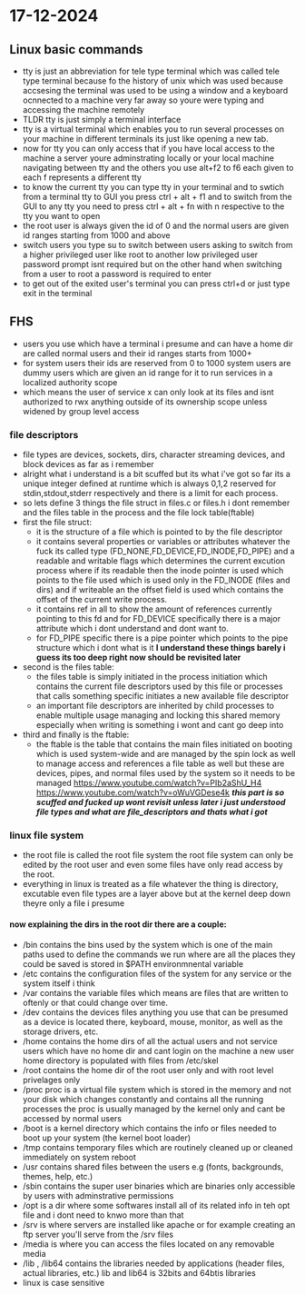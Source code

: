 # 17-12-2024

## Linux basic commands
- tty is just an abbreviation for tele type terminal which was called tele type terminal because fo the history of unix which was used because accsesing the terminal was used to be using a window and a keyboard ocnnected to a machine very far away so youre were typing and accessing the machine remotely 
- TLDR tty is just simply a terminal interface 
- tty is a virtual terminal which enables you to run several processes on your machine in different terminals its just like opening a new tab.
- now for tty you can only access that if you have local access to the machine a server youre adminstrating locally or your local machine navigating between tty and the others you use alt+f2 to f6 each given to each f represents a different tty
- to know the current tty you can type tty in your terminal and to swtich from a terminal tty to GUI you press ctrl + alt + f1 and to switch from the GUI to any tty you need to press ctrl + alt + fn with n respective to the tty you want to open 
- the root user is always given the id of 0 and the normal users are given id ranges starting from 1000 and above 
- switch users you type su to switch between users asking to switch from a higher privileged user like root to another low privileged user password prompt isnt required but on the other hand when switching from a user to root a password is required to enter
- to get out of the exited user's terminal you can press ctrl+d or just type exit in the terminal

## FHS
- users you use which have a terminal i presume and can have a home dir are called normal users and their id ranges starts from 1000+
- for system users their ids are reserved from 0 to 1000 system users are dummy users which are given an id range for it to run services in a localized authority scope
- which means the user of service x can only look at its files and isnt authorized to rwx anything outside of its ownership scope unless widened by group level access
### file descriptors
- file types are devices, sockets, dirs, character streaming devices, and block devices as far as i remember
- alright what i understand is a bit scuffed but its what i've got so far its a unique integer defined at runtime which is always 0,1,2 reserved for stdin,stdout,stderr respectively and there is a limit for each process.
- so lets define 3 things the file struct in files.c or files.h i dont remember and the files table in the process and the file lock table(ftable)
- first the file struct:
	- it is the structure of a file which is pointed to by the file descriptor
	- it contains several properties or variables or attributes whatever the fuck its called type (FD_NONE,FD_DEVICE,FD_INODE,FD_PIPE) and a readable and writable flags which determines the current excution process where if its readable then the inode pointer is used which points to the file used which is used only in the FD_INODE (files and dirs) and if writeable an the offset field is used which contains the offset of the current write process.
	- it contains ref in all to show the amount of references currently pointing to this fd and for FD_DEVICE specifically there is a major attribute which i dont understand and dont want to.
	- for FD_PIPE specific there is a pipe pointer which points to the pipe structure which i dont what is it 
	**I understand these things barely i guess its too deep right now should be revisited later**
- second is the files table:
	- the files table is simply initiated in the process initiation which contains the current file descriptors used by this file or processes that calls something specific initiates a new available file descriptor
	- an important file descriptors are inherited by child processes to enable multiple usage managing and locking this shared memory especially when writing is something i wont and cant go deep into
- third and finally is the ftable:
	- the ftable is the table that contains the main files initiated on booting which is used system-wide and are managed by the spin lock as well to manage access and references a file table as well but these are devices, pipes, and normal files used by the system so it needs to be managed
https://www.youtube.com/watch?v=PIb2aShU_H4
https://www.youtube.com/watch?v=oWuVGDese4k
***this part is so scuffed and fucked up wont revisit unless later i just understood file types and what are file_descriptors and thats what i got***
### linux file system
- the root file is called the root file system the root file system can only be edited by the root user and even some files have only read access by the root.
- everything in linux is treated as a file whatever the thing is directory, excutable even file types are a layer above but at the kernel deep down theyre only a file i presume 
#### now explaining the dirs in the root dir there are a couple:
- /bin contains the bins used by the system which is one of the main paths used to define the commands we run where are all the places they could be saved is stored in $PATH environmnental variable
- /etc contains the configuration files of the system for any service or the system itself i think
- /var contains the variable files which means are files that are written to oftenly or that could change over time.
- /dev contains the devices files anything you use that can be presumed as a device is located there, keyboard, mouse, monitor, as well as the storage drivers, etc.
- /home contains the home dirs of all the actual users and not service users which have no home dir and cant login on the machine a new user home directory is populated with files from /etc/skel
- /root contains the home dir of the root user only and with root level privelages only
- /proc proc is a virtual file system which is stored in the memory and not your disk which changes constantly and contains all the running processes the proc is usually managed by the kernel only and cant be accessed by normal users
- /boot is a kernel directory which contains the info or files needed to boot up your system (the kernel boot loader)
- /tmp contains temporary files which are routinely cleaned up or cleaned immediately on system reboot
- /usr contains shared files between the users e.g (fonts, backgrounds, themes, help, etc.)
- /sbin contains the super user binaries which are binaries only accessible by users with adminstrative permissions
- /opt is a dir where some softwares install all of its related info in teh opt file and i dont need to knwo more than that
- /srv is where servers are installed like apache or for example creating an ftp server you'll serve from the /srv files
- /media is where you can access the files located on any removable media 
- /lib , /lib64 contains the libraries needed by applications (header files, actual libraries, etc.) lib and lib64 is 32bits and 64btis libraries
- linux is case sensitive 
